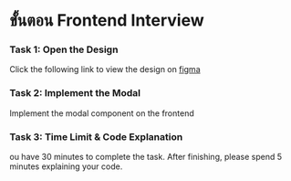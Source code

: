 # ขั้นตอน Frontend Interview

### Task 1: Open the Design

Click the following link to view the design on [figma](https://www.figma.com/design/X1KmvY9mmdNWAKsjIoFn42/Frontend-Interview-Testing?node-id=1-1995&t=WGOxMyQuuJVZR3yr-4)

### Task 2: Implement the Modal

Implement the modal component on the frontend

### Task 3: Time Limit & Code Explanation

ou have 30 minutes to complete the task. After finishing, please spend 5 minutes explaining your code.
